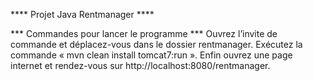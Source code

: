 **** Projet Java Rentmanager ****

*** Commandes pour lancer le programme ***
Ouvrez l’invite de commande et déplacez-vous dans le dossier rentmanager. 
Exécutez la commande « mvn clean install tomcat7:run ». 
Enfin ouvrez une page internet et rendez-vous sur http://localhost:8080/rentmanager.






